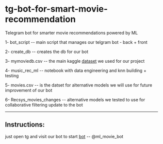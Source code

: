 # tg-bot-for-smart-movie-recommendation
Telegram bot for smarter movie recommendations powered by ML

1- bot_script -- main script that manages our telgram bot - back + front

2- create_db -- creates the db for our bot

3- mymoviedb.csv -- the main kaggle [dataset]( https://www.kaggle.com/datasets/disham993/9000-movies-dataset) we used for our project

4- music_rec_ml -- notebook with data engineering and knn building + testing

5- movies.csv -- is the datset for alternative models we will use for future improvement of our bot 

6- Recsys_movies_changes -- alternative models we tested to use for collaborative filtering update to the bot


----
## Instructions:
  just open tg and visit our bot to start [bot](tg://@ml_movie_bot) -- @ml_movie_bot

  
